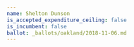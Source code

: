 ```yaml
---
name: Shelton Dunson
is_accepted_expenditure_ceiling: false
is_incumbent: false
ballot: _ballots/oakland/2018-11-06.md
---
```

